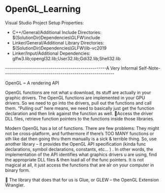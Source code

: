 # OpenGL_Learning

Visual Studio Project Setup Properties:
- C++/General/Additional Include Directories: $(SolutionDir)Dependencies\GLFW\include
- Linker/General/Additional Library Directories: $(SolutionDir)Dependencies\GLFW\lib-vc2019
- Linker/Input/Additional Dependencies: glfw3.lib;opengl32.lib;User32.lib;Gdi32.lib;Shell32.lib

---------------------------------------------------A Very Informal Self-Note--------------------------------------------------------

OpenGL ~ A rendering API

OpenGL functions are not what u download, its stuff are actually in your graphic drivers. 
The OpenGL functions are implemented in your GPU drivers. So we need to go into the drivers, pull out the functions and call them. “Pulling out” here means, we need to basically just get the function declaration and then link against the function as well. Access the driver DLL files, retrieve function pointers to the functions inside those libraries. 

Modern OpenGL has a lot of functions. There are few problems: They might not be cross-platform, and furthermore if there’s TOO MANY functions or sth like dat then going thru them manually is a sick & terrible thing. So, use another library – it provides the OpenGL API specification (kinda func declarations, symbol declarations, constants, etc… ) . In other words, the implementation of the API identifies what graphics drivers u are using, find the appropriate DLL files & then load all of the func pointers. It is not magical at all, it just access the functions that are alr on your computer in binary form. 

	The library that does that for us is Glue, or GLEW – the OpenGL Extension Wrangler. 
